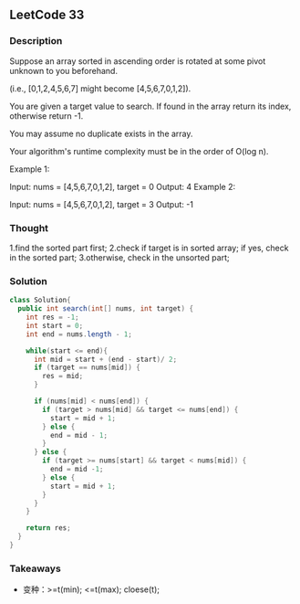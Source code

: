 ## LeetCode 33

### Description
Suppose an array sorted in ascending order is rotated at some pivot unknown to you beforehand.

(i.e., [0,1,2,4,5,6,7] might become [4,5,6,7,0,1,2]).

You are given a target value to search. If found in the array return its index, otherwise return -1.

You may assume no duplicate exists in the array.

Your algorithm's runtime complexity must be in the order of O(log n).

Example 1:

Input: nums = [4,5,6,7,0,1,2], target = 0
Output: 4
Example 2:

Input: nums = [4,5,6,7,0,1,2], target = 3
Output: -1


### Thought
1.find the sorted part first;
2.check if target is in sorted array; if yes, check in the sorted part;
3.otherwise, check in the unsorted part;

### Solution
```java
class Solution{
  public int search(int[] nums, int target) {
    int res = -1;
    int start = 0;
    int end = nums.length - 1;

    while(start <= end){
      int mid = start + (end - start)/ 2;
      if (target == nums[mid]) {
        res = mid;
      }

      if (nums[mid] < nums[end]) {
        if (target > nums[mid] && target <= nums[end]) {
          start = mid + 1;
        } else {
          end = mid - 1;
        }
      } else {
        if (target >= nums[start] && target < nums[mid]) {
          end = mid -1;
        } else {
          start = mid + 1;
        }
      }
    }

    return res;
  }
}
```

### Takeaways
* 变种：>=t(min); <=t(max); cloese(t);
